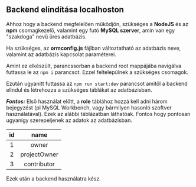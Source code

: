 ## Backend elindítása localhoston

Ahhoz hogy a backend megfelelően működjön, szükséges a **NodeJS** és az **npm** csomagkezelő, valamint egy futó **MySQL szerver**, amin van egy "szakdoga" nevű üres adatbázis.

Ha szükséges, az **ormconfig.js** fájlban változtatható az adatbázis neve, valamint az adatbázis kapcsolat paraméterei.

Amint ez elkészült, parancssorban a backend root mappájába navigálva futtassa le az `npm i` parancsot. Ezzel feltelepülnek a szükséges csomagok.

Ezután ugyanitt futtassa az `npm run start:dev` parancsot amitől a backend elindul és létrehozza a szükséges táblákat az adatbázisban.

**_Fontos:_** Első használat előtt, a **role** táblához hozzá kell adni három bejegyzést (pl MySQL Workbench, vagy bármilyen hasonló szoftver használatával). Ezek az alábbi táblázatban láthatóak. Fontos hogy pontosan ugyanígy szerepeljenek az adatok az adatbázisban.

| id  |     name     |
| :-: | :----------: |
|  1  |    owner     |
|  2  | projectOwner |
|  3  | contributor  |

Ezek után a backend használatra kész.
